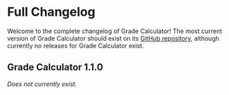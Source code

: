 # Full Changelog
Welcome to the complete changelog of Grade Calculator! The most current version of Grade Calculator should exist on its [GitHub repository](https://github.com/Resplendent-Keklak/Grade-Calculator), although currently no releases for Grade Calculator exist.
## Grade Calculator 1.1.0
*Does not currently exist.*
